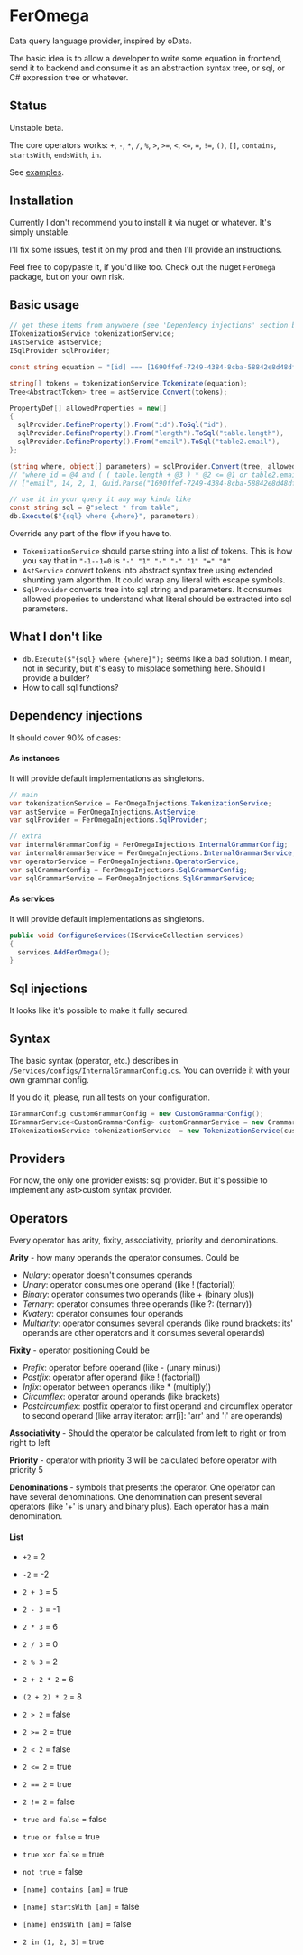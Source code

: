 # FerOmega
Data query language provider, inspired by oData.

The basic idea is to allow a developer to write some equation in frontend, send it to backend and consume it as an abstraction syntax tree, or sql, or C# expression tree or whatever.

## Status

Unstable beta.

The core operators works: `+`, `-`, `*`, `/`, `%`, `>`, `>=`, `<`, `<=`, `=`, `!=`, `()`, `[]`, `contains`, `startsWith`, `endsWith`, `in`.

See [examples](TranslationExamples.md).

## Installation

Currently I don't recommend you to install it via nuget or whatever. It's simply unstable.

I'll fix some issues, test it on my prod and then I'll provide an instructions.

Feel free to copypaste it, if you'd like too. Check out the nuget `FerOmega` package, but on your own risk.

## Basic usage
```csharp
// get these items from anywhere (see 'Dependency injections' section below)
ITokenizationService tokenizationService;
IAstService astService;
ISqlProvider sqlProvider;

const string equation = "[id] === [1690ffef-7249-4384-8cba-58842e8d48df] and (([length] + 1) * 2 <= 14 or [email] = [email])"; // [] means escaping

string[] tokens = tokenizationService.Tokenizate(equation);
Tree<AbstractToken> tree = astService.Convert(tokens);

PropertyDef[] allowedProperties = new[] 
{
  sqlProvider.DefineProperty().From("id").ToSql("id"),
  sqlProvider.DefineProperty().From("length").ToSql("table.length"),
  sqlProvider.DefineProperty().From("email").ToSql("table2.email"),
};

(string where, object[] parameters) = sqlProvider.Convert(tree, allowedProperties);
// "where id = @4 and ( ( table.length + @3 ) * @2 <= @1 or table2.email = @0 )"
// ["email", 14, 2, 1, Guid.Parse("1690ffef-7249-4384-8cba-58842e8d48df")]

// use it in your query it any way kinda like
const string sql = @"select * from table";
db.Execute($"{sql} where {where}", parameters);
```

Override any part of the flow if you have to.

- `TokenizationService` should parse string into a list of tokens. This is how you say that in `"-1--1=0` is `"-" "1" "-" "-" "1" "=" "0"`
- `AstService` convert tokens into abstract syntax tree using extended shunting yarn algorithm. It could wrap any literal with escape symbols.
- `SqlProvider` converts tree into sql string and parameters. It consumes allowed properies to understand what literal should be extracted into sql parameters.

## What I don't like

- `db.Execute($"{sql} where {where}");` seems like a bad solution. I mean, not in security, but it's easy to misplace something here. Should I provide a builder?
- How to call sql functions?

## Dependency injections

It should cover 90% of cases:

#### As instances

It will provide default implementations as singletons.

```csharp
// main
var tokenizationService = FerOmegaInjections.TokenizationService;
var astService = FerOmegaInjections.AstService;
var sqlProvider = FerOmegaInjections.SqlProvider;

// extra
var internalGrammarConfig = FerOmegaInjections.InternalGrammarConfig;
var internalGrammarService = FerOmegaInjections.InternalGrammarService;
var operatorService = FerOmegaInjections.OperatorService;
var sqlGrammarConfig = FerOmegaInjections.SqlGrammarConfig;
var sqlGrammarService = FerOmegaInjections.SqlGrammarService;
```

#### As services

It will provide default implementations as singletons.

```csharp
public void ConfigureServices(IServiceCollection services)
{
  services.AddFerOmega();
}
```

## Sql injections

It looks like it's possible to make it fully secured.

## Syntax
The basic syntax (operator, etc.) describes in `/Services/configs/InternalGrammarConfig.cs`. You can override it with your own grammar config.

If you do it, please, run all tests on your configuration.

```csharp
IGrammarConfig customGrammarConfig = new CustomGrammarConfig();
IGrammarService<CustomGrammarConfig> customGrammarService = new GrammarService<CustomGrammarConfig>();
ITokenizationService tokenizationService  = new TokenizationService(customGrammarService);
```

## Providers

For now, the only one provider exists: sql provider. But it's possible to implement any ast>custom syntax provider.

## Operators
Every operator has arity, fixity, associativity, priority and denominations.

**Arity** - how many operands the operator consumes.
Could be 
  * *Nulary*: operator doesn't consumes operands
  * *Unary*: operator consumes one operand (like ! (factorial))
  * *Binary*: operator consumes two operands (like + (binary plus))
  * *Ternary*: operator consumes three operands (like ?: (ternary))
  * *Kvatery*: operator consumes four operands
  * *Multiarity*: operator consumes several operands (like round brackets: its' operands are other operators and it consumes several operands)

**Fixity** - operator positioning
Could be
  * *Prefix*: operator before operand (like - (unary minus))
  * *Postfix*: operator after operand (like ! (factorial))
  * *Infix*: operator between operands (like * (multiply))
  * *Circumflex*: operator around operands (like brackets)
  * *Postcircumflex*: postfix operator to first operand and circumflex operator to second operand (like array iterator: arr[i]: 'arr' and 'i' are operands)

**Associativity** - Should the operator be calculated from left to right or from right to left

**Priority** - operator with priority 3 will be calculated before operator with priority 5

**Denominations** - symbols that presents the operator. One operator can have several denominations. One denomination can present several operators (like '+' is unary and binary plus). Each operator has a main denomination.

#### List
- `+2` = 2
- `-2` = -2

- `2 + 3` = 5
- `2 - 3` = -1
- `2 * 3` = 6
- `2 / 3` = 0
- `2 % 3` = 2
- `2 + 2 * 2` = 6
- `(2 + 2) * 2` = 8

- `2 > 2` = false
- `2 >= 2` = true
- `2 < 2` = false
- `2 <= 2` = true
- `2 == 2` = true
- `2 != 2` = false

- `true and false` = false
- `true or false` = true
- `true xor false` = true
- `not true` = false

- `[name] contains [am]` = true
- `[name] startsWith [am]` = false
- `[name] endsWith [am]` = false
- `2 in (1, 2, 3)` = true
